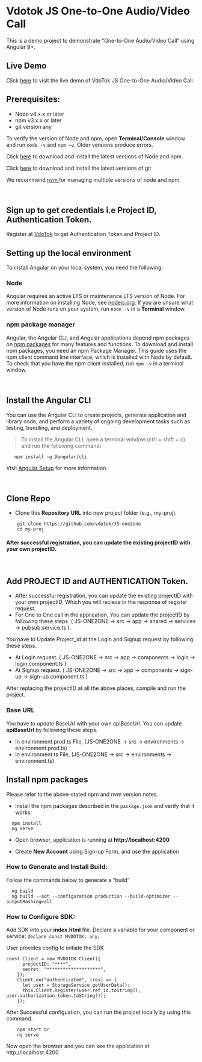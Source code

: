 # Vdotok JS One-to-One Audio/Video Call

This is a demo project to demonstrate “One-to-One Audio/Video Call” using Angular 9+.

## Live Demo

Click <a href="https://one2one.vdotok.com" target="_blank" title="Chat Demo">here</a> to visit the live demo of VdoTok JS One-to-One Audio/Video Call.

## Prerequisites:

- Node v4.x.x or later
- npm v3.x.x or later
- git version any

To verify the version of Node and npm, open **Terminal/Console** window and run `node -v` and `npm –v`. Older versions produce errors.

Click <a href="https://docs.npmjs.com/downloading-and-installing-node-js-and-npm" target="_blank">here</a> to download and install the latest versions of Node and npm.

Click <a href="https://git-scm.com/downloads" target="_blank">here</a> to download and install the latest versions of git

We recommend <a href="https://github.com/nvm-sh/nvm" target="_blank">nvm </a> for managing multiple versions of node and npm.

<br/>

## Sign up to get credentials i.e Project ID, Authentication Token.

Register at <a href="https://userpanel.vdotok.com/norgic/chatSDK" target="_blank">VdoTok</a> to get Authentication Token and Project ID.

## Setting up the local environment

To install Angular on your local system, you need the following:

### Node

Angular requires an active LTS or maintenance LTS version of Node. For more information on installing Node, see <a href="https://nodejs.org">nodejs.org</a>. If you are unsure what version of Node runs on your system, run `node -v` in a **Terminal** window.

### npm package manager

Angular, the Angular CLI, and Angular applications depend npm packages on <a href="https://docs.npmjs.com/getting-started/what-is-npm">npm packages</a> for many features and functions. To download and install npm packages, you need an npm Package Manager. This guide uses the npm client command line interface, which is installed with Node by default. To check that you have the npm client installed, run `npm -v` in a terminal window.

<br/>

## Install the Angular CLI

You can use the Angular CLI to create projects, generate application and library code, and perform a variety of ongoing development tasks such as testing, bundling, and deployment.

> To install the Angular CLI, open a terminal window (ctrl + shift + c) and run the following command:

```shell
   npm install –g @angular/cli
```

Visit <a href="https://angular.io/guide/setup-local" target="_blank">Angular Setup</a> for more information.

<br/>

## Clone Repo

- Clone this **Repository URL** into new project folder (e.g., my-proj).

```shell
    git clone https://github.com/vdotok/JS-one2one
    cd my-proj
```

#### After successful registration, you can update the existing projectID with your own projectID.

<br/>

## Add PROJECT ID and AUTHENTICATION Token.

- After successful registration, you can update the existing projectID with your own projectID, Which you will recieve in the response of register request.
- For One to One call in the application, You can update the projectID by following these steps. ( JS-ONE2ONE -> src -> app -> shared -> services -> pubsub.service.ts ).

You have to Update Project_id at the Login and Signup request by following these steps.

- At Login request. ( JS-ONE2ONE -> src -> app -> components -> login -> login.component.ts )
- At Signup request. ( JS-ONE2ONE -> src -> app -> components -> sign-up -> sign-up.component.ts )

After replacing the projectID at all the above places, compile and run the project.

### Base URL

You have to update BaseUrl with your own apiBaseUrl. You can update **apiBaseUrl** by following these steps.

- In environment.prod.ts File, (JS-ONE2ONE -> src -> environments -> environment.prod.ts)
- In environment.ts File, (JS-ONE2ONE -> src -> environments -> environment.ts)

## Install npm packages

Please refer to the above-stated npm and nvm version notes.

- Install the npm packages described in the `package.json` and verify that it works:

```shell
  npm install
  ng serve
```

- Open browser, application is running at **http://localhost:4200**

- Create **New Account** using Sign-up Form, and use the application

### How to Generate and Install Build:

Follow the commands below to generate a “build”

```shell
  ng build
  ng build --aot --configuration production --build-optimizer --outputHashing=all
```

### How to Configure SDK:

Add SDK into your **index.html** file. Declare a variable for your component or service:
`declare const MVDOTOK: any;`

User provides config to initiate the SDK

```shell
const Client = new MVDOTOK.Client({
      projectID: "****",
      secret: "********************",
    });
    Client.on("authenticated", (res) => {
      let user = StorageService.getUserData();
      this.Client.Register(user.ref_id.toString(), user.authorization_token.toString());
    });
```

After Successful configuation, you can run the projcet locally by using this command.

```shell
    npm start or
    ng serve
```

Now open the browser and you can see the application at http://localhost:4200
